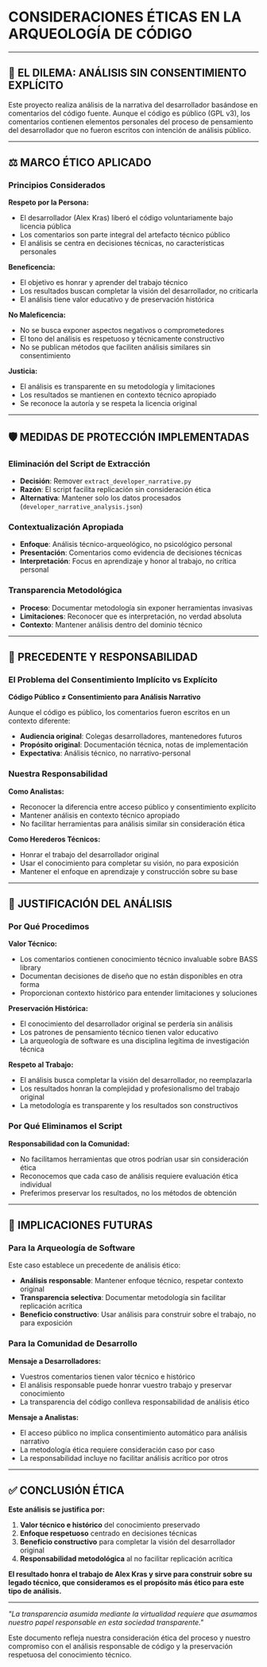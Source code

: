 # CONSIDERACIONES ÉTICAS EN LA ARQUEOLOGÍA DE CÓDIGO

---

## 🤔 EL DILEMA: ANÁLISIS SIN CONSENTIMIENTO EXPLÍCITO

Este proyecto realiza análisis de la narrativa del desarrollador basándose en comentarios del código fuente. Aunque el código es público (GPL v3), los comentarios contienen elementos personales del proceso de pensamiento del desarrollador que no fueron escritos con intención de análisis público.

---

## ⚖️ MARCO ÉTICO APLICADO

### Principios Considerados

**Respeto por la Persona:**
- El desarrollador (Alex Kras) liberó el código voluntariamente bajo licencia pública
- Los comentarios son parte integral del artefacto técnico público
- El análisis se centra en decisiones técnicas, no características personales

**Beneficencia:**
- El objetivo es honrar y aprender del trabajo técnico
- Los resultados buscan completar la visión del desarrollador, no criticarla
- El análisis tiene valor educativo y de preservación histórica

**No Maleficencia:**
- No se busca exponer aspectos negativos o comprometedores
- El tono del análisis es respetuoso y técnicamente constructivo
- No se publican métodos que faciliten análisis similares sin consentimiento

**Justicia:**
- El análisis es transparente en su metodología y limitaciones
- Los resultados se mantienen en contexto técnico apropiado
- Se reconoce la autoría y se respeta la licencia original

---

## 🛡️ MEDIDAS DE PROTECCIÓN IMPLEMENTADAS

### Eliminación del Script de Extracción
- **Decisión**: Remover `extract_developer_narrative.py`
- **Razón**: El script facilita replicación sin consideración ética
- **Alternativa**: Mantener solo los datos procesados (`developer_narrative_analysis.json`)

### Contextualización Apropiada
- **Enfoque**: Análisis técnico-arqueológico, no psicológico personal
- **Presentación**: Comentarios como evidencia de decisiones técnicas
- **Interpretación**: Focus en aprendizaje y honor al trabajo, no crítica personal

### Transparencia Metodológica
- **Proceso**: Documentar metodología sin exponer herramientas invasivas
- **Limitaciones**: Reconocer que es interpretación, no verdad absoluta
- **Contexto**: Mantener análisis dentro del dominio técnico

---

## 📜 PRECEDENTE Y RESPONSABILIDAD

### El Problema del Consentimiento Implícito vs Explícito

**Código Público ≠ Consentimiento para Análisis Narrativo**

Aunque el código es público, los comentarios fueron escritos en un contexto diferente:
- **Audiencia original**: Colegas desarrolladores, mantenedores futuros
- **Propósito original**: Documentación técnica, notas de implementación
- **Expectativa**: Análisis técnico, no narrativo-personal

### Nuestra Responsabilidad

**Como Analistas:**
- Reconocer la diferencia entre acceso público y consentimiento explícito
- Mantener análisis en contexto técnico apropiado
- No facilitar herramientas para análisis similar sin consideración ética

**Como Herederos Técnicos:**
- Honrar el trabajo del desarrollador original
- Usar el conocimiento para completar su visión, no para exposición
- Mantener el enfoque en aprendizaje y construcción sobre su base

---

## 🎯 JUSTIFICACIÓN DEL ANÁLISIS

### Por Qué Procedimos

**Valor Técnico:**
- Los comentarios contienen conocimiento técnico invaluable sobre BASS library
- Documentan decisiones de diseño que no están disponibles en otra forma
- Proporcionan contexto histórico para entender limitaciones y soluciones

**Preservación Histórica:**
- El conocimiento del desarrollador original se perdería sin análisis
- Los patrones de pensamiento técnico tienen valor educativo
- La arqueología de software es una disciplina legítima de investigación técnica

**Respeto al Trabajo:**
- El análisis busca completar la visión del desarrollador, no reemplazarla
- Los resultados honran la complejidad y profesionalismo del trabajo original
- La metodología es transparente y los resultados son constructivos

### Por Qué Eliminamos el Script

**Responsabilidad con la Comunidad:**
- No facilitamos herramientas que otros podrían usar sin consideración ética
- Reconocemos que cada caso de análisis requiere evaluación ética individual
- Preferimos preservar los resultados, no los métodos de obtención

---

## 🔮 IMPLICACIONES FUTURAS

### Para la Arqueología de Software

Este caso establece un precedente de análisis ético:
- **Análisis responsable**: Mantener enfoque técnico, respetar contexto original
- **Transparencia selectiva**: Documentar metodología sin facilitar replicación acrítica
- **Beneficio constructivo**: Usar análisis para construir sobre el trabajo, no para exposición

### Para la Comunidad de Desarrollo

**Mensaje a Desarrolladores:**
- Vuestros comentarios tienen valor técnico e histórico
- El análisis responsable puede honrar vuestro trabajo y preservar conocimiento
- La transparencia del código conlleva responsabilidad de análisis ético

**Mensaje a Analistas:**
- El acceso público no implica consentimiento automático para análisis narrativo
- La metodología ética requiere consideración caso por caso
- La responsabilidad incluye no facilitar análisis acrítico por otros

---

## ✅ CONCLUSIÓN ÉTICA

**Este análisis se justifica por:**
1. **Valor técnico e histórico** del conocimiento preservado
2. **Enfoque respetuoso** centrado en decisiones técnicas
3. **Beneficio constructivo** para completar la visión del desarrollador original
4. **Responsabilidad metodológica** al no facilitar replicación acrítica

**El resultado honra el trabajo de Alex Kras y sirve para construir sobre su legado técnico, que consideramos es el propósito más ético para este tipo de análisis.**

---

*"La transparencia asumida mediante la virtualidad requiere que asumamos nuestro papel responsable en esta sociedad transparente."*

Este documento refleja nuestra consideración ética del proceso y nuestro compromiso con el análisis responsable de código y la preservación respetuosa del conocimiento técnico.